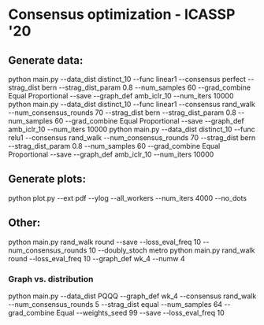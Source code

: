 # Consensus optimization - ICASSP '20

## Generate data:
python main.py --data_dist distinct_10 --func linear1 --consensus perfect --strag_dist bern --strag_dist_param 0.8 --num_samples 60 --grad_combine Equal Proportional --save --graph_def amb_iclr_10 --num_iters 10000
python main.py --data_dist distinct_10 --func linear1 --consensus rand_walk --num_consensus_rounds 70 --strag_dist bern --strag_dist_param 0.8 --num_samples 60 --grad_combine Equal Proportional --save --graph_def amb_iclr_10 --num_iters 10000
python main.py --data_dist distinct_10 --func relu1 --consensus rand_walk --num_consensus_rounds 70 --strag_dist bern --strag_dist_param 0.8 --num_samples 60 --grad_combine Equal Proportional --save --graph_def amb_iclr_10 --num_iters 10000

## Generate plots:
python plot.py --ext pdf --ylog --all_workers --num_iters 4000  --no_dots

## Other:
python main.py rand_walk round --save --loss_eval_freq 10 --num_consensus_rounds 10 --doubly_stoch metro
python main.py rand_walk round --loss_eval_freq 10 --graph_def wk_4 --numw 4

### Graph vs. distribution
python main.py --data_dist PQQQ --graph_def wk_4 --consensus rand_walk --num_consensus_rounds 5 --strag_dist equal --num_samples 64 --grad_combine Equal --weights_seed 99 --save --loss_eval_freq 10